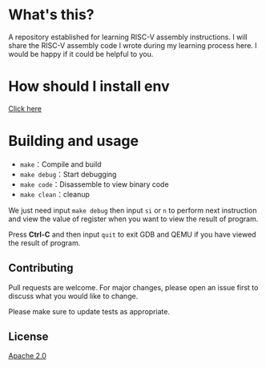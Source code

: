 # What's this?

A repository established for learning RISC-V assembly instructions. I will share the RISC-V assembly code I wrote during my learning process here. I would be happy if it could be helpful to you.

# How should I install env

[Click here](./1_Env)

# Building and usage

- `make`：Compile and build
- `make debug`：Start debugging
- `make code`：Disassemble to view binary code
- `make clean`：cleanup

We just need input `make debug` then input `si` or `n` to perform next instruction and view the value of register when you want to view the result of program.

Press **Ctrl-C** and then input `quit` to exit GDB and QEMU if you have viewed the result of program.

## Contributing

Pull requests are welcome. For major changes, please open an issue first
to discuss what you would like to change.

Please make sure to update tests as appropriate.

## License

[Apache 2.0](https://choosealicense.com/licenses/apache-2.0/)